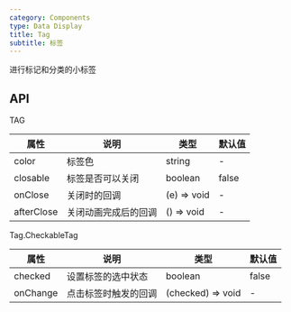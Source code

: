 ```yaml
---
category: Components
type: Data Display
title: Tag
subtitle: 标签
---
```


进行标记和分类的小标签

## API

TAG

属性 | 说明 | 类型 | 默认值
-----|-----|-----|------
color | 标签色 | string	| -
closable | 标签是否可以关闭	 | boolean | false
onClose	| 关闭时的回调	 | (e) => void | -
afterClose | 关闭动画完成后的回调 |	() => void | -

Tag.CheckableTag

属性 | 说明 | 类型 | 默认值
-----|-----|-----|------
checked	| 设置标签的选中状态 | boolean | false
onChange | 点击标签时触发的回调	| (checked) => void | -
